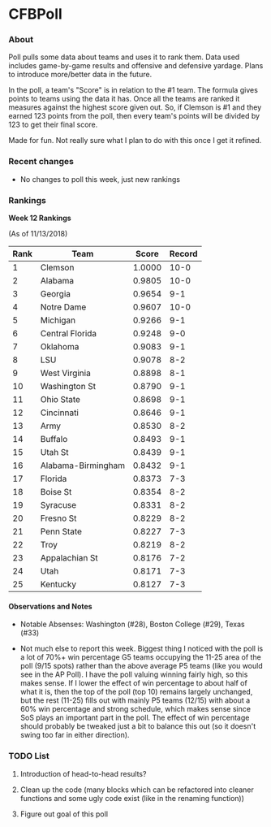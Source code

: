 # CFBPoll

### About

Poll pulls some data about teams and uses it to rank them.  Data used includes game-by-game results and offensive and defensive yardage.  Plans to introduce more/better data in the future.

In the poll, a team's "Score" is in relation to the #1 team.  The formula gives points to teams using the data it has.  Once all the teams are ranked it measures against the highest score given out.  So, if Clemson is #1 and they earned 123 points from the poll, then every team's points will be divided by 123 to get their final score.

Made for fun.  Not really sure what I plan to do with this once I get it refined.

### Recent changes

* No changes to poll this week, just new rankings

### Rankings

**Week 12 Rankings**

(As of 11/13/2018)

Rank| Team | Score | Record
---|---|---|---
1 | Clemson | 1.0000 | 10-0
2 | Alabama | 0.9805 | 10-0
3 | Georgia | 0.9654 | 9-1
4 | Notre Dame | 0.9607 | 10-0
5 | Michigan | 0.9266 | 9-1
6 | Central Florida | 0.9248 | 9-0
7 | Oklahoma | 0.9083 | 9-1
8 | LSU | 0.9078 | 8-2
9 | West Virginia | 0.8898 | 8-1
10 | Washington St | 0.8790 | 9-1
11 | Ohio State | 0.8698 | 9-1
12 | Cincinnati | 0.8646 | 9-1
13 | Army | 0.8530 | 8-2
14 | Buffalo | 0.8493 | 9-1
15 | Utah St | 0.8439 | 9-1
16 | Alabama-Birmingham | 0.8432 | 9-1
17 | Florida | 0.8373 | 7-3
18 | Boise St | 0.8354 | 8-2
19 | Syracuse | 0.8331 | 8-2
20 | Fresno St | 0.8229 | 8-2
21 | Penn State | 0.8227 | 7-3
22 | Troy | 0.8219 | 8-2
23 | Appalachian St | 0.8176 | 7-2
24 | Utah | 0.8171 | 7-3
25 | Kentucky | 0.8127 | 7-3

#### Observations and Notes

* Notable Absenses: Washington (#28), Boston College (#29), Texas (#33)

* Not much else to report this week.  Biggest thing I noticed with the poll is a lot of 70%+ win percentage G5 teams occupying the 11-25 area of the poll (9/15 spots) rather than the above average P5 teams (like you would see in the AP Poll).  I have the poll valuing winning fairly high, so this makes sense.  If I lower the effect of win percentage to about half of what it is, then the top of the poll (top 10) remains largely unchanged, but the rest (11-25) fills out with mainly P5 teams (12/15) with about a 60% win percentage and strong schedule, which makes sense since SoS plays an important part in the poll.  The effect of win percentage should probably be tweaked just a bit to balance this out (so it doesn't swing too far in either direction).

### TODO List

1. Introduction of head-to-head results?

2. Clean up the code (many blocks which can be refactored into cleaner functions and some ugly code exist (like in the renaming function))

3. Figure out goal of this poll

